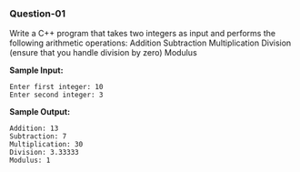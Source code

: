 ### Question-01

Write a C++ program that takes two integers as input and performs the following arithmetic operations:
Addition
Subtraction
Multiplication
Division (ensure that you handle division by zero)
Modulus

**Sample Input:**

```
Enter first integer: 10
Enter second integer: 3
```

**Sample Output:**

```
Addition: 13
Subtraction: 7
Multiplication: 30
Division: 3.33333
Modulus: 1
```
